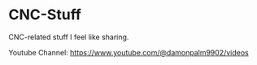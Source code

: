 # CNC-Stuff
CNC-related stuff I feel like sharing.

Youtube Channel:
https://www.youtube.com/@damonpalm9902/videos
